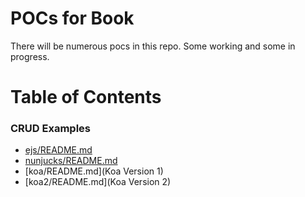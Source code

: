 # POCs for Book

There will be numerous pocs in this repo.  Some working and some in progress.

# Table of Contents
### CRUD Examples
* [ejs/README.md](Express/EJS)
* [nunjucks/README.md](Express/Nunjucks)
* [koa/README.md](Koa Version 1)
* [koa2/README.md](Koa Version 2)
